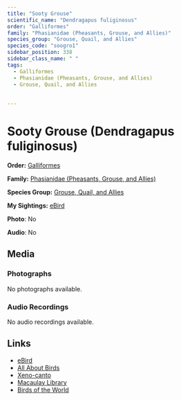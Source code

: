 ```yaml
---
title: "Sooty Grouse"
scientific_name: "Dendragapus fuliginosus"
order: "Galliformes"
family: "Phasianidae (Pheasants, Grouse, and Allies)"
species_group: "Grouse, Quail, and Allies"
species_code: "soogro1"
sidebar_position: 338
sidebar_class_name: " "
tags: 
  - Galliformes
  - Phasianidae (Pheasants, Grouse, and Allies)
  - Grouse, Quail, and Allies
  
  
---
```


# Sooty Grouse (Dendragapus fuliginosus)

**Order:** [Galliformes](/tags/galliformes)

**Family:** [Phasianidae (Pheasants, Grouse, and Allies)](/tags/phasianidae-pheasants-grouse-and-allies)

**Species Group:** [Grouse, Quail, and Allies](/tags/grouse-quail-and-allies)

**My Sightings:** [eBird](https://ebird.org/lifelist?r=world&time=life&spp=soogro1)

**Photo**: No 

**Audio**: No

## Media
### Photographs
No photographs available.

### Audio Recordings
No audio recordings available.

## Links
* [eBird](https://ebird.org/species/soogro1) 
* [All About Birds](https://www.allaboutbirds.org/guide/soogro1) 
* [Xeno-canto](https://www.xeno-canto.org/species/dendragapus-fuliginosus) 
* [Macaulay Library](https://search.macaulaylibrary.org/catalog?taxonCode=soogro1&sort=rating_rank_desc)
* [Birds of the World](https://birdsoftheworld.org/bow/species/soogro1)
